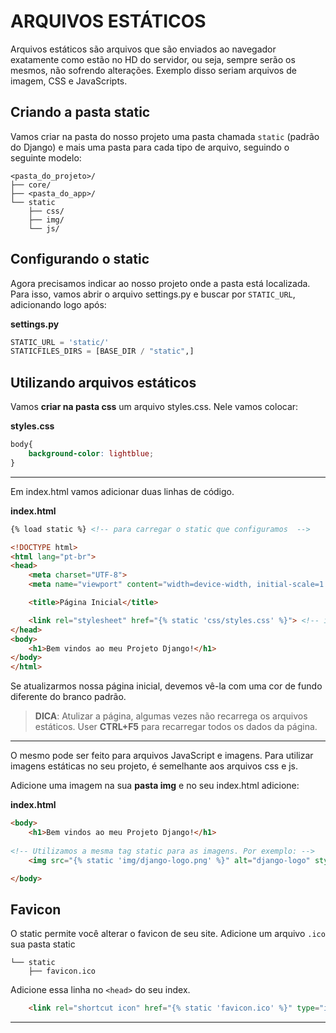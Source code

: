 # ARQUIVOS ESTÁTICOS
Arquivos estáticos são arquivos que são enviados ao navegador exatamente como estão no HD do servidor, ou seja, sempre serão os mesmos, não sofrendo alterações. Exemplo disso seriam arquivos de imagem, CSS e JavaScripts.

## Criando a pasta static
Vamos criar na pasta do nosso projeto uma pasta chamada `static` (padrão do Django) e mais uma pasta para cada tipo de arquivo, seguindo o seguinte modelo:
```
<pasta_do_projeto>/
├── core/
├── <pasta_do_app>/
└── static
    ├── css/
    ├── img/
    └── js/
```

## Configurando o static
Agora precisamos indicar ao nosso projeto onde a pasta está localizada. Para isso, vamos abrir o arquivo settings.py e buscar por ``STATIC_URL``, adicionando logo após:

**settings.py**
```py
STATIC_URL = 'static/'
STATICFILES_DIRS = [BASE_DIR / "static",]
```

## Utilizando arquivos estáticos
Vamos **criar na pasta css** um arquivo styles.css. Nele vamos colocar:

**styles.css**
```css
body{
    background-color: lightblue;
}
```
---
Em index.html vamos adicionar duas linhas de código.

**index.html**
```html
{% load static %} <!-- para carregar o static que configuramos  -->

<!DOCTYPE html>
<html lang="pt-br">
<head>
    <meta charset="UTF-8">
    <meta name="viewport" content="width=device-width, initial-scale=1.0">

    <title>Página Inicial</title>

    <link rel="stylesheet" href="{% static 'css/styles.css' %}"> <!-- indicando onde está nosso arquivo styles.css no static -->
</head>
<body>
    <h1>Bem vindos ao meu Projeto Django!</h1>
</body>
</html>
```

Se atualizarmos nossa página inicial, devemos vê-la com uma cor de fundo diferente do branco padrão.

> **DICA**: Atulizar a página, algumas vezes não recarrega os arquivos estáticos. User **CTRL+F5** para recarregar todos os dados da página.

___
O mesmo pode ser feito para arquivos JavaScript e imagens. Para utilizar imagens estáticas no seu projeto, é semelhante aos arquivos css e js.

Adicione uma imagem na sua **pasta img** e no seu index.html adicione:

**index.html**
```html
<body>
    <h1>Bem vindos ao meu Projeto Django!</h1>
    
<!-- Utilizamos a mesma tag static para as imagens. Por exemplo: -->
    <img src="{% static 'img/django-logo.png' %}" alt="django-logo" style="width: 5vh;">

</body>
```

## Favicon
O static permite você alterar o favicon de seu site. Adicione um arquivo ``.ico`` sua pasta static 

```
└── static
    ├── favicon.ico
```

Adicione essa linha no ``<head>`` do seu index.
```html
    <link rel="shortcut icon" href="{% static 'favicon.ico' %}" type="image/x-icon">
```
---